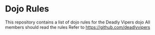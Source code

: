 Dojo Rules
==========

This repository contains a list of dojo rules for the Deadly Vipers dojo
All members should read the rules
Refer to https://github.com/deadlyvipers

